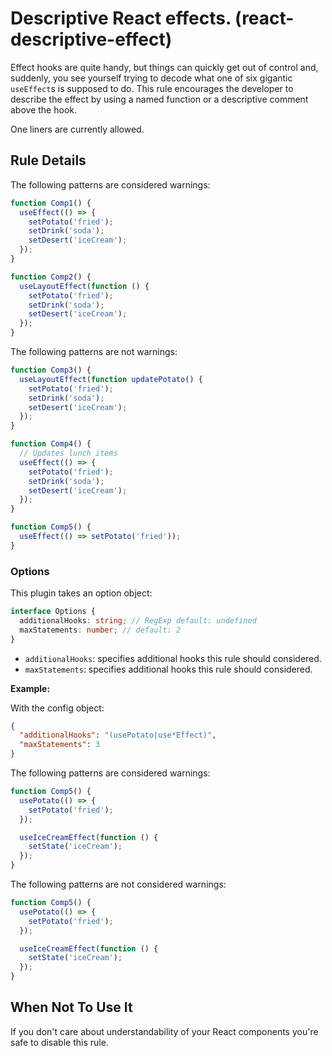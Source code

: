 # Descriptive React effects. (react-descriptive-effect)

Effect hooks are quite handy, but things can quickly get out of control and, suddenly, you see yourself trying to decode what one of six gigantic `useEffect`s is supposed to do. This rule encourages the developer to describe the effect by using a named function or a descriptive comment above the hook.

One liners are currently allowed.

## Rule Details

The following patterns are considered warnings:

```js
function Comp1() {
  useEffect(() => {
    setPotato('fried');
    setDrink('soda');
    setDesert('iceCream');
  });
}

function Comp2() {
  useLayoutEffect(function () {
    setPotato('fried');
    setDrink('soda');
    setDesert('iceCream');
  });
}
```

The following patterns are not warnings:

```js
function Comp3() {
  useLayoutEffect(function updatePotato() {
    setPotato('fried');
    setDrink('soda');
    setDesert('iceCream');
  });
}

function Comp4() {
  // Updates lunch items
  useEffect(() => {
    setPotato('fried');
    setDrink('soda');
    setDesert('iceCream');
  });
}

function Comp5() {
  useEffect(() => setPotato('fried'));
}
```

### Options

This plugin takes an option object:

```ts
interface Options {
  additionalHooks: string; // RegExp default: undefined
  maxStatements: number; // default: 2
}
```

- `additionalHooks`: specifies additional hooks this rule should considered.
- `maxStatements`: specifies additional hooks this rule should considered.

**Example:**

With the config object:

```json
{
  "additionalHooks": "(usePotato|use*Effect)",
  "maxStatements": 3
}
```

The following patterns are considered warnings:

```js
function Comp5() {
  usePotato(() => {
    setPotato('fried');
  });

  useIceCreamEffect(function () {
    setState('iceCream');
  });
}
```

The following patterns are not considered warnings:

```js
function Comp5() {
  usePotato(() => {
    setPotato('fried');
  });

  useIceCreamEffect(function () {
    setState('iceCream');
  });
}
```

## When Not To Use It

If you don't care about understandability of your React components you're safe to disable this rule.
